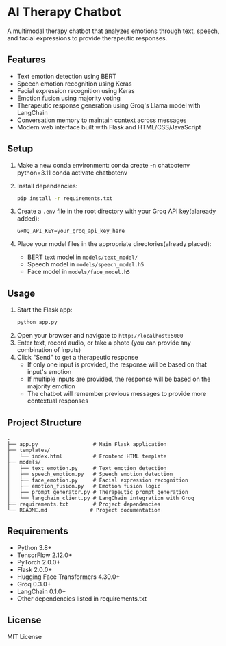 # AI Therapy Chatbot

A multimodal therapy chatbot that analyzes emotions through text, speech, and facial expressions to provide therapeutic responses.

## Features

- Text emotion detection using BERT
- Speech emotion recognition using Keras
- Facial expression recognition using Keras
- Emotion fusion using majority voting
- Therapeutic response generation using Groq's Llama model with LangChain
- Conversation memory to maintain context across messages
- Modern web interface built with Flask and HTML/CSS/JavaScript

## Setup

1. Make a new conda environment:
conda create -n chatbotenv python=3.11
conda activate chatbotenv

2. Install dependencies:
   ```bash
   pip install -r requirements.txt
   ```
3. Create a `.env` file in the root directory with your Groq API key(alaready added):
   ```
   GROQ_API_KEY=your_groq_api_key_here
   ```
4. Place your model files in the appropriate directories(already placed):
   - BERT text model in `models/text_model/`
   - Speech model in `models/speech_model.h5`
   - Face model in `models/face_model.h5`

## Usage

1. Start the Flask app:
   ```bash
   python app.py
   ```
2. Open your browser and navigate to `http://localhost:5000`
3. Enter text, record audio, or take a photo (you can provide any combination of inputs)
4. Click "Send" to get a therapeutic response
   - If only one input is provided, the response will be based on that input's emotion
   - If multiple inputs are provided, the response will be based on the majority emotion
   - The chatbot will remember previous messages to provide more contextual responses

## Project Structure

```
.
├── app.py                  # Main Flask application
├── templates/
│   └── index.html          # Frontend HTML template
├── models/
│   ├── text_emotion.py     # Text emotion detection
│   ├── speech_emotion.py   # Speech emotion detection
│   ├── face_emotion.py     # Facial expression recognition
│   ├── emotion_fusion.py   # Emotion fusion logic
│   ├── prompt_generator.py # Therapeutic prompt generation
│   └── langchain_client.py # LangChain integration with Groq
├── requirements.txt        # Project dependencies
└── README.md              # Project documentation
```

## Requirements

- Python 3.8+
- TensorFlow 2.12.0+
- PyTorch 2.0.0+
- Flask 2.0.0+
- Hugging Face Transformers 4.30.0+
- Groq 0.3.0+
- LangChain 0.1.0+
- Other dependencies listed in requirements.txt

## License

MIT License 